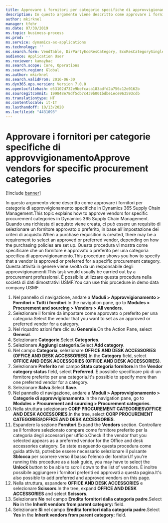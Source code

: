 ```yaml
---
title: Approvare i fornitori per categorie specifiche di approvvigionamento
description: In questo argomento viene descritto come approvare i fornitori per categorie di approvvigionamento specifiche in Dynamics 365 Supply Chain Management.
author: mkirknel
manager: tfehr
ms.date: 07/30/2019
ms.topic: business-process
ms.prod: ''
ms.service: dynamics-ax-applications
ms.technology: ''
ms.search.form: VendTable, DirPartyEcoResCategory, EcoResCategorySingleLookup, ProcCategoryHierarchyManagement
audience: Application User
ms.reviewer: kamaybac
ms.search.scope: Core, Operations
ms.search.region: Global
ms.author: mkirknel
ms.search.validFrom: 2016-06-30
ms.dyn365.ops.version: Version 7.0.0
ms.openlocfilehash: e53102d732e9befcaca183adfd2a756c12e0162b
ms.sourcegitcommit: 199848e78df5cb7c439b001bdbe1ece963593cdb
ms.translationtype: HT
ms.contentlocale: it-IT
ms.lasthandoff: 10/13/2020
ms.locfileid: "4431093"
---
```

# <a name="approve-vendors-for-specific-procurement-categories"></a><span data-ttu-id="babcf-103">Approvare i fornitori per categorie specifiche di approvvigionamento</span><span class="sxs-lookup"><span data-stu-id="babcf-103">Approve vendors for specific procurement categories</span></span>

[!include [banner](../../includes/banner.md)]

<span data-ttu-id="babcf-104">In questo argomento viene descritto come approvare i fornitori per categorie di approvvigionamento specifiche in Dynamics 365 Supply Chain Management.</span><span class="sxs-lookup"><span data-stu-id="babcf-104">This topic explains how to approve vendors for specific procurement categories in Dynamics 365 Supply Chain Management.</span></span> <span data-ttu-id="babcf-105">Quando una richiesta di acquisto viene creata, ci può essere un requisito di selezionare un fornitore approvato o preferito, in base all'impostazione dei criteri di acquisto.</span><span class="sxs-lookup"><span data-stu-id="babcf-105">When a purchase requisition is created, there may be a requirement to select an approved or preferred vendor, depending on how the purchasing policies are set up.</span></span> <span data-ttu-id="babcf-106">Questa procedura vi mostra come specificare che un fornitore è approvato o preferito per una categoria specifica di approvvigionamento.</span><span class="sxs-lookup"><span data-stu-id="babcf-106">This procedure shows you how to specify that a vendor is approved or preferred for a specific procurement category.</span></span> <span data-ttu-id="babcf-107">Questa attività in genere viene svolta da un responsabile degli approvvigionamenti.</span><span class="sxs-lookup"><span data-stu-id="babcf-107">This task would usually be carried out by a procurement professional.</span></span> <span data-ttu-id="babcf-108">È possibile utilizzare questa procedura nella società di dati dimostrativi USMF.</span><span class="sxs-lookup"><span data-stu-id="babcf-108">You can use this procedure in demo data company USMF.</span></span>

1. <span data-ttu-id="babcf-109">Nel pannello di navigazione, andare a **Moduli > Approvvigionamento > Fornitori > Tutti i fornitori**.</span><span class="sxs-lookup"><span data-stu-id="babcf-109">In the navigation pane, go to **Modules > Procurement and sourcing > Vendors > All vendors**.</span></span>
2. <span data-ttu-id="babcf-110">Selezionare il fornire da impostare come approvato o preferito per una categoria.</span><span class="sxs-lookup"><span data-stu-id="babcf-110">Select the vendor that you want to set as an approved or preferred vendor for a category.</span></span>
3. <span data-ttu-id="babcf-111">Nel riquadro azioni fare clic su **Generale**.</span><span class="sxs-lookup"><span data-stu-id="babcf-111">On the Action Pane, select **General**.</span></span>
4. <span data-ttu-id="babcf-112">Selezionare **Categorie**.</span><span class="sxs-lookup"><span data-stu-id="babcf-112">Select **Categories**.</span></span>
5. <span data-ttu-id="babcf-113">Selezionare **Aggiungi categoria**.</span><span class="sxs-lookup"><span data-stu-id="babcf-113">Select **Add category**.</span></span>
6. <span data-ttu-id="babcf-114">Nel campo **Categoria**, selezionare **OFFICE AND DESK ACCESSORIES (OFFICE AND DESK ACCESSORIES)**.</span><span class="sxs-lookup"><span data-stu-id="babcf-114">In the **Category** field, select **OFFICE AND DESK ACCESSORIES (OFFICE AND DESK ACCESSORIES)**.</span></span>
7. <span data-ttu-id="babcf-115">Selezionare **Preferito** nel campo **Stato categoria fornitore**.</span><span class="sxs-lookup"><span data-stu-id="babcf-115">In the **Vendor category status** field, select **Preferred**.</span></span> <span data-ttu-id="babcf-116">È possibile specificare più di un fornitore preferito per una categoria.</span><span class="sxs-lookup"><span data-stu-id="babcf-116">It's possible to specify more than one preferred vendor for a category.</span></span>  
8. <span data-ttu-id="babcf-117">Selezionare **Salva**.</span><span class="sxs-lookup"><span data-stu-id="babcf-117">Select **Save**.</span></span>
9. <span data-ttu-id="babcf-118">Nel pannello di navigazione, andare a **Moduli > Approvvigionamento > Categorie di approvvigionamento**.</span><span class="sxs-lookup"><span data-stu-id="babcf-118">In the navigation pane, go to **Modules > Procurement and sourcing > Procurement categories**.</span></span>
10. <span data-ttu-id="babcf-119">Nella struttura selezionare **CORP PROCUREMENT CATEGORIES\OFFICE AND DESK ACCESSORIES**.</span><span class="sxs-lookup"><span data-stu-id="babcf-119">In the tree, select **CORP PROCUREMENT CATEGORIES\OFFICE AND DESK ACCESSORIES**.</span></span>
11. <span data-ttu-id="babcf-120">Espandere la sezione **Fornitori**.</span><span class="sxs-lookup"><span data-stu-id="babcf-120">Expand the **Vendors** section.</span></span> <span data-ttu-id="babcf-121">Controllare se il fornitore selezionato compare come fornitore preferito per la categoria degli accessori per ufficio.</span><span class="sxs-lookup"><span data-stu-id="babcf-121">Check if the vendor that you selected appears as a preferred vendor for the Office and desk accessories category.</span></span> <span data-ttu-id="babcf-122">Se state eseguendo questa procedura come guida attività, potrebbe essere necessario selezionare il pulsante **Sblocca** per scorrere verso il basso l'elenco dei fornitori.</span><span class="sxs-lookup"><span data-stu-id="babcf-122">If you're running this procedure as a task guide, you may have to select the **Unlock** button to be able to scroll down to the list of vendors.</span></span>  <span data-ttu-id="babcf-123">È inoltre possibile aggiungere i fornitori preferiti ed approvati a questa pagina.</span><span class="sxs-lookup"><span data-stu-id="babcf-123">It's also possible to add preferred and approved vendors on this page.</span></span>  
12. <span data-ttu-id="babcf-124">Nella struttura, espandere **OFFICE AND DESK ACCESSORIES** e selezionare **Scissors**.</span><span class="sxs-lookup"><span data-stu-id="babcf-124">In the tree, expand **OFFICE AND DESK ACCESSORIES** and select **Scissors**.</span></span>
13. <span data-ttu-id="babcf-125">Selezionare **No** nel campo **Eredita fornitori dalla categoria padre**.</span><span class="sxs-lookup"><span data-stu-id="babcf-125">Select **No** in the **Inherit vendors from parent category:** field.</span></span>
14. <span data-ttu-id="babcf-126">Selezionare **Sì** nel campo **Eredita fornitori dalla categoria padre**.</span><span class="sxs-lookup"><span data-stu-id="babcf-126">Select **Yes** in the **Inherit vendors from parent category:** field.</span></span>

